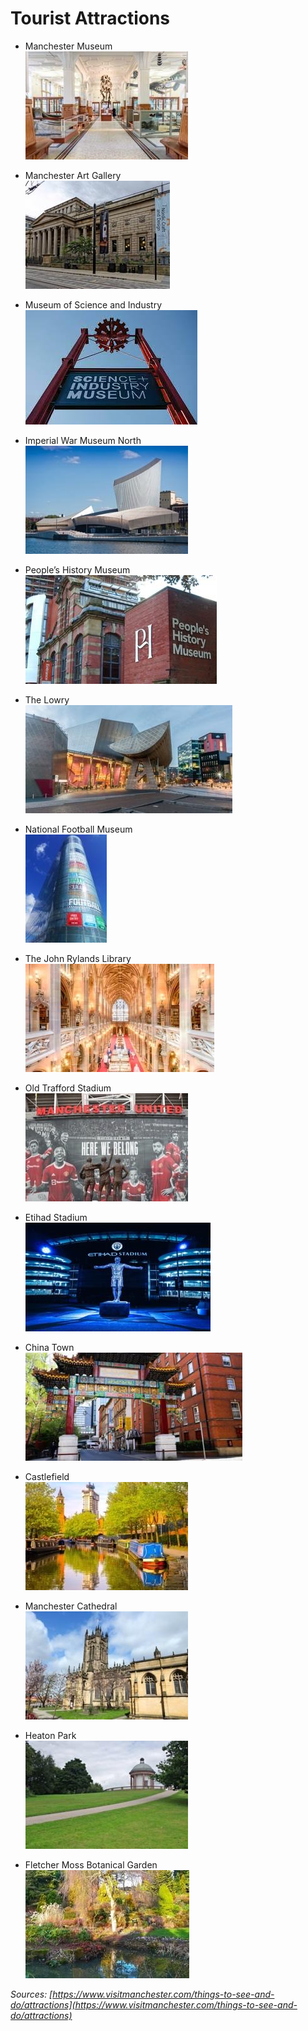 # Tourist Attractions    
- Manchester Museum     
![Manchester Museum](../images/image14.jpg)    

- Manchester Art Gallery     
![Manchester Art Gallery](../images/image15.jpg)     

- Museum of Science and Industry       
![Museum of Science and Industry](../images/image16.jpg)    

- Imperial War Museum North      
![Imperial War Museum North](../images/image17.jpg)    

- People’s History Museum      
![People’s History Museum](../images/image18.jpg)

- The Lowry     
![The Lowry](../images/image19.jpg)    

- National Football Museum     
![National Football Museum](../images/image20.jpg)     

- The John Rylands Library     
![The John Rylands Library](../images/image21.jpg)   

- Old Trafford Stadium   
![Old Trafford Stadium](../images/image22.jpg)   

- Etihad Stadium    
![Etihad Stadium](../images/image23.jpg)       

- China Town     
![China Town](../images/image2.jpg)    

- Castlefield   
![Castlefield](../images/image3.jpg)     

- Manchester Cathedral      
![Manchester Cathedral](../images/image4.jpg)   

- Heaton Park     
![Heaton Park](../images/image5.jpg)    

- Fletcher Moss Botanical Garden     
![Fletcher Moss Botanical Garden](../images/image7.jpg)    

_Sources: [https://www.visitmanchester.com/things-to-see-and-do/attractions](https://www.visitmanchester.com/things-to-see-and-do/attractions)_
